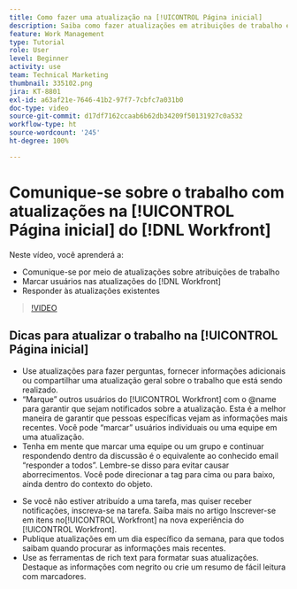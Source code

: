 ```yaml
---
title: Como fazer uma atualização na [!UICONTROL Página inicial]
description: Saiba como fazer atualizações em atribuições de trabalho e responder às atualizações existentes. Marque usuários do [!DNL Workfront]  nas atualizações para que sejam notificados sobre a comunicação.
feature: Work Management
type: Tutorial
role: User
level: Beginner
activity: use
team: Technical Marketing
thumbnail: 335102.png
jira: KT-8801
exl-id: a63af21e-7646-41b2-97f7-7cbfc7a031b0
doc-type: video
source-git-commit: d17df7162ccaab6b62db34209f50131927c0a532
workflow-type: ht
source-wordcount: '245'
ht-degree: 100%

---
```


# Comunique-se sobre o trabalho com atualizações na [!UICONTROL Página inicial] do [!DNL Workfront]

Neste vídeo, você aprenderá a:

* Comunique-se por meio de atualizações sobre atribuições de trabalho
* Marcar usuários nas atualizações do [!DNL Workfront]
* Responder às atualizações existentes

>[!VIDEO](https://video.tv.adobe.com/v/335102/?quality=12&learn=on&enablevpops)

## Dicas para atualizar o trabalho na [!UICONTROL Página inicial]

* Use atualizações para fazer perguntas, fornecer informações adicionais ou compartilhar uma atualização geral sobre o trabalho que está sendo realizado.
* “Marque” outros usuários do [!UICONTROL Workfront] com o @name para garantir que sejam notificados sobre a atualização. Esta é a melhor maneira de garantir que pessoas específicas vejam as informações mais recentes. Você pode “marcar” usuários individuais ou uma equipe em uma atualização.
* Tenha em mente que marcar uma equipe ou um grupo e continuar respondendo dentro da discussão é o equivalente ao conhecido email “responder a todos”. Lembre-se disso para evitar causar aborrecimentos. Você pode direcionar a tag para cima ou para baixo, ainda dentro do contexto do objeto.

<!---
paragraph below needs a hyperlink to an article
--->

* Se você não estiver atribuído a uma tarefa, mas quiser receber notificações, inscreva-se na tarefa. Saiba mais no artigo Inscrever-se em itens no[!UICONTROL Workfront] na nova experiência do [!UICONTROL Workfront].
* Publique atualizações em um dia específico da semana, para que todos saibam quando procurar as informações mais recentes.
* Use as ferramentas de rich text para formatar suas atualizações. Destaque as informações com negrito ou crie um resumo de fácil leitura com marcadores.

<!---
learn more URLs
--->

